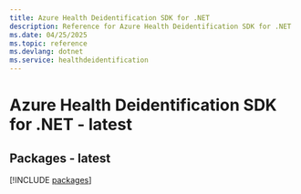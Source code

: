 ```yaml
---
title: Azure Health Deidentification SDK for .NET
description: Reference for Azure Health Deidentification SDK for .NET
ms.date: 04/25/2025
ms.topic: reference
ms.devlang: dotnet
ms.service: healthdeidentification
---
```

# Azure Health Deidentification SDK for .NET - latest
## Packages - latest
[!INCLUDE [packages](health-deidentification-index.md)]